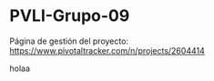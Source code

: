 # PVLI-Grupo-09

Página de gestión del proyecto:
  https://www.pivotaltracker.com/n/projects/2604414

holaa
